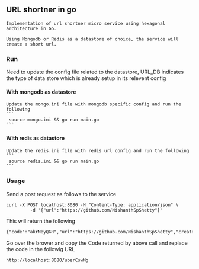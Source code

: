 ## URL shortner in go

    Implementation of url shortner micro service using hexagonal architecture in Go.

    Using Mongodb or Redis as a datastore of choice, the service will create a short url.


### Run 

Need to update the config file related to the datastore, URL_DB indicates the type of data store which is already setup in its relevent config

#### With mongodb as datastore
    
    Update the mongo.ini file with mongodb specific config and run the following
    ```
     source mongo.ini && go run main.go
    ```
#### With redis as datastore
    
    Update the redis.ini file with redis url config and run the following
    ```
     source redis.ini && go run main.go
    ```

### Usage

Send a post request as follows to the service
```
curl -X POST localhost:8080 -H "Content-Type: application/json" \
         -d '{"url":"https://github.com/NishanthSpShetty"}'
```

This will return the following

```
{"code":"akrNeyQGR","url":"https://github.com/NishanthSpShetty","create_at":1616693447}%
```


Go over the brower and copy the Code returned by above call and replace the code in the followig URL
```
http://localhost:8080/uberCswMg
```
